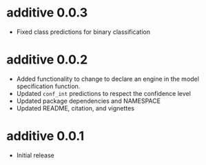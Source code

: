 # additive 0.0.3

- Fixed class predictions for binary classification

# additive 0.0.2

- Added functionality to change to declare an engine in the model specification function.
- Updated `conf_int` predictions to respect the confidence level
- Updated package dependencies and NAMESPACE
- Updated README, citation, and vignettes

# additive 0.0.1

- Initial release
